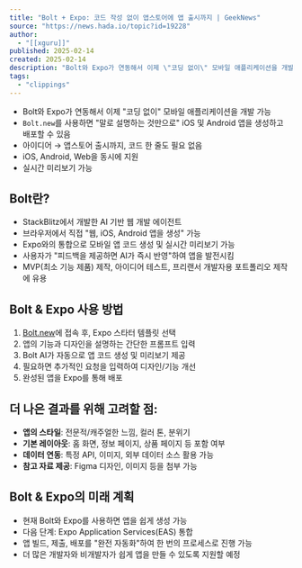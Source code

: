 ```yaml
---
title: "Bolt + Expo: 코드 작성 없이 앱스토어에 앱 출시까지 | GeekNews"
source: "https://news.hada.io/topic?id=19228"
author:
  - "[[xguru]]"
published: 2025-02-14
created: 2025-02-14
description: "Bolt와 Expo가 연동해서 이제 \"코딩 없이\" 모바일 애플리케이션을 개발 가능Bolt.new를 사용하면 \"말로 설명하는 것만으로\" iOS 및 Android 앱을 생성하고 배포할 수 있음아이디어 → 앱스토어 출시까지, 코드 한 줄도 필요 없음iOS, Android, Web을 동시에 지원실시간 미리보기 가능Bolt란?StackBlitz에서 개발한 AI 기반"
tags:
  - "clippings"
---
```

- Bolt와 Expo가 연동해서 이제 "코딩 없이" 모바일 애플리케이션을 개발 가능
- `Bolt.new`를 사용하면 "말로 설명하는 것만으로" iOS 및 Android 앱을 생성하고 배포할 수 있음
- 아이디어 → 앱스토어 출시까지, 코드 한 줄도 필요 없음
- iOS, Android, Web을 동시에 지원
- 실시간 미리보기 가능


## Bolt란?

- StackBlitz에서 개발한 AI 기반 웹 개발 에이전트
- 브라우저에서 직접 "웹, iOS, Android 앱을 생성" 가능
- Expo와의 통합으로 모바일 앱 코드 생성 및 실시간 미리보기 가능
- 사용자가 "피드백을 제공하면 AI가 즉시 반영"하여 앱을 발전시킴
- MVP(최소 기능 제품) 제작, 아이디어 테스트, 프리랜서 개발자용 포트폴리오 제작에 유용

## Bolt & Expo 사용 방법

1. [Bolt.new](https://bolt.new/)에 접속 후, Expo 스타터 템플릿 선택
2. 앱의 기능과 디자인을 설명하는 간단한 프롬프트 입력
3. Bolt AI가 자동으로 앱 코드 생성 및 미리보기 제공
4. 필요하면 추가적인 요청을 입력하여 디자인/기능 개선
5. 완성된 앱을 Expo를 통해 배포

## 더 나은 결과를 위해 고려할 점:

- **앱의 스타일**: 전문적/캐주얼한 느낌, 컬러 톤, 분위기
- **기본 레이아웃**: 홈 화면, 정보 페이지, 상품 페이지 등 포함 여부
- **데이터 연동**: 특정 API, 이미지, 외부 데이터 소스 활용 가능
- **참고 자료 제공**: Figma 디자인, 이미지 등을 첨부 가능

## Bolt & Expo의 미래 계획

- 현재 Bolt와 Expo를 사용하면 앱을 쉽게 생성 가능
- 다음 단계: Expo Application Services(EAS) 통합
- 앱 빌드, 제출, 배포를 "완전 자동화"하여 한 번의 프로세스로 진행 가능
- 더 많은 개발자와 비개발자가 쉽게 앱을 만들 수 있도록 지원할 예정